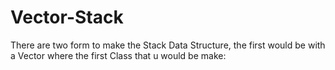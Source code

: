 # Vector-Stack
There are two form to make the Stack Data Structure, the first would be with a Vector where the first Class that u would be make:

